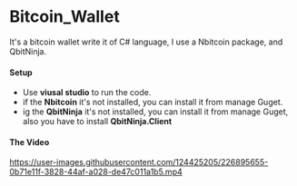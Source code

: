 # Bitcoin_Wallet
It's a bitcoin wallet write it of C# language, I use a Nbitcoin package, and QbitNinja.


<h4> Setup </h4>

- Use <b>viusal studio</b> to run the code.
- if the <b>Nbitcoin</b> it's not installed, you can install it from manage Guget.
- ig the <b>QbitNinja</b> it's not installed, you can install it from manage Guget, also you have to install <b>QbitNinja.Client</b>



<h4>The Video</h4>

https://user-images.githubusercontent.com/124425205/226895655-0b71e11f-3828-44af-a028-de47c011a1b5.mp4





